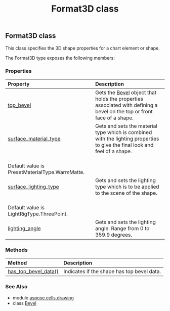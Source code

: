 ﻿---
title: Format3D class
second_title: Aspose.Cells for Python via .NET API References
description: 
type: docs
weight: 190
url: /aspose.cells.drawing/format3d/
is_root: false
---

## Format3D class

This class specifies the 3D shape properties for a chart element or shape.



The Format3D type exposes the following members:

### Properties
| Property | Description |
| :- | :- |
| [top_bevel](/cells/python-net/aspose.cells.drawing/format3d/top_bevel) | Gets the [Bevel](/cells/python-net/aspose.cells.drawing/bevel) object that holds the properties associated with defining a bevel on the top or front face of a shape. |
| [surface_material_type](/cells/python-net/aspose.cells.drawing/format3d/surface_material_type) | Gets and sets the material type which is combined with the lighting properties to give the final look and feel of a shape.<br/>Default value is PresetMaterialType.WarmMatte. |
| [surface_lighting_type](/cells/python-net/aspose.cells.drawing/format3d/surface_lighting_type) | Gets and sets the lighting type which is to be applied to the scene of the shape.<br/>Default value is LightRigType.ThreePoint. |
| [lighting_angle](/cells/python-net/aspose.cells.drawing/format3d/lighting_angle) | Gets and sets the lighting angle. Range from 0 to 359.9 degrees. |


### Methods
| Method | Description |
| :- | :- |
| [has_top_bevel_data()](/cells/python-net/aspose.cells.drawing/format3d/has_top_bevel_data/#) | Indicates if the shape has top bevel data. |



### See Also
* module [aspose.cells.drawing](..)
* class [Bevel](/cells/python-net/aspose.cells.drawing/bevel)
